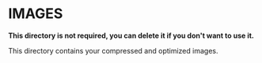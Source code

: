 # IMAGES

**This directory is not required, you can delete it if you don't want to use it.**

This directory contains your compressed and optimized images.